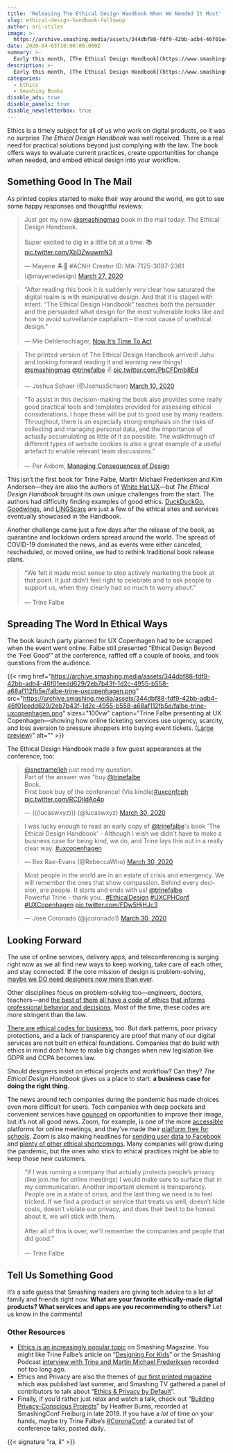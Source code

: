 ```yaml
---
title: 'Releasing The Ethical Design Handbook When We Needed It Most'
slug: ethical-design-handbook-followup
author: ari-stiles
image: >-
  https://archive.smashing.media/assets/344dbf88-fdf9-42bb-adb4-46f01eedd629/f0120f48-0d22-4543-8d59-2e06d0d8fbcd/dsc00120.jpg
date: 2020-04-03T10:00:00.000Z
summary: >-
  Early this month, [The Ethical Design Handbook](https://www.smashingmagazine.com/printed-books/ethical-design-handbook/) joined the Smashing Library of essential books for designers and developers. Changes around the world have meant changes in the book release, but readers love it so far! Ethical Design principles are timeless and we are seeing the results of that during an unprecedented time of change.
description: >-
  Early this month, [The Ethical Design Handbook](https://www.smashingmagazine.com/printed-books/ethical-design-handbook/) joined the Smashing Library of essential books for designers and developers. Changes around the world have meant changes in the book release, but readers love it so far! Ethical Design principles are timeless and we are seeing the results of that during an unprecedented time of change.
categories:
  - Ethics
  - Smashing Books
disable_ads: true
disable_panels: true
disable_newsletterbox: true
---
```


Ethics is a timely subject for all of us who work on digital products, so it was no surprise *The Ethical Design Handbook* was well received. There is a real need for practical solutions beyond just complying with the law. The book offers ways to evaluate current practices, create opportunities for change when needed, and embed ethical design into your workflow.

## Something Good In The Mail

As printed copies started to make their way around the world, we got to see some happy responses and thoughtful reviews:

<blockquote class="twitter-tweet"><p lang="en" dir="ltr">Just got my new <a href="https://twitter.com/smashingmag?ref_src=twsrc%5Etfw">@smashingmag</a> book in the mail today: The Ethical Design Handbook.<br><br>Super excited to dig in a little bit at a time. 📚 <a href="https://t.co/XbDZwuwmN3">pic.twitter.com/XbDZwuwmN3</a></p>&mdash; Mayene 🏝️🍑 #ACNH Creator ID: MA-7125-3087-2361 (@mayenedesign) <a href="https://twitter.com/mayenedesign/status/1243657519739719681?ref_src=twsrc%5Etfw">March 27, 2020</a></blockquote>

<blockquote>“After reading this book it is suddenly very clear how saturated the digital realm is with manipulative design. And that it is staged with intent. “The Ethical Design Handbook” teaches both the persuader and the persuaded what design for the most vulnerable looks like and how to avoid surveillance capitalism – the root cause of unethical design.”<br /><br />&mdash; Mie Oehlenschlager, <a href="https://dataethics.eu/we-can-talk-about-ethical-design-till-the-cows-come-home-now-its-time-to-act/">Now It’s Time To Act</a></blockquote>

<blockquote class="twitter-tweet"><p lang="en" dir="ltr">The printed version of The Ethical Design Handbook arrived! Juhu and looking forward reading it and learning new things! <a href="https://twitter.com/smashingmag?ref_src=twsrc%5Etfw">@smashingmag</a> <a href="https://twitter.com/trinefalbe?ref_src=twsrc%5Etfw">@trinefalbe</a> ✌️ <a href="https://t.co/PbCFDmb8Ed">pic.twitter.com/PbCFDmb8Ed</a></p>&mdash; Joshua Schaer (@JoshuaSchaer) <a href="https://twitter.com/JoshuaSchaer/status/1237366440510046208?ref_src=twsrc%5Etfw">March 10, 2020</a></blockquote>

<blockquote>“To assist in this decision-making the book also provides some really good practical tools and templates provided for assessing ethical considerations. I hope these will be put to good use by many readers. Throughout, there is an especially strong emphasis on the risks of collecting and managing personal data, and the importance of actually accumulating as little of it as possible. The walkthrough of different types of website cookies is also a great example of a useful artefact to enable relevant team discussions.”<br /><br />&mdash; Per Axbom, <a href="https://axbom.blog/the-ethical-design-handbook/">Managing Consequences of Design</a></blockquote>

This isn’t the first book for Trine Falbe, Martin Michael Frederiksen and Kim Andersen—they are also the authors of [White Hat UX](https://www.smashingmagazine.com/printed-books/white-hat-ux/)—but *The Ethical Design Handbook* brought its own unique challenges from the start. The authors had difficulty finding examples of good ethics. [DuckDuckGo](https://duckduckgo.com/), [Goodwings](https://www.goodwings.com/), and [LINGScars](https://www.lingscars.com/) are just a few of the ethical sites and services eventually showcased in the Handbook.

Another challenge came just a few days after the release of the book, as quarantine and lockdown orders spread around the world. The spread of COVID-19 dominated the news, and as events were either canceled, rescheduled, or moved online, we had to rethink traditional book release plans.

<blockquote> “We felt it made most sense to stop actively marketing the book at that point. It just didn’t feel right to celebrate and to ask people to support us, when they clearly had so much to worry about.”<br /><br />&mdash; Trine Falbe</blockquote>

## Spreading The Word In Ethical Ways

The book launch party planned for UX Copenhagen had to be scrapped when the event went online. Falbe still presented “Ethical Design Beyond the ‘Feel Good’” at the conference, raffled off a couple of books, and took questions from the audience. 

{{< rimg href="https://archive.smashing.media/assets/344dbf88-fdf9-42bb-adb4-46f01eedd629/2eb7b43f-1d2c-4955-b558-a68af112fb5e/falbe-trine-uxcopenhagen.png" src="https://archive.smashing.media/assets/344dbf88-fdf9-42bb-adb4-46f01eedd629/2eb7b43f-1d2c-4955-b558-a68af112fb5e/falbe-trine-uxcopenhagen.png" sizes="100vw" caption="Trine Falbe presenting at UX Copenhagen—showing how online ticketing services use urgency, scarcity, and loss aversion to pressure shoppers into buying event tickets. (<a href='https://archive.smashing.media/assets/344dbf88-fdf9-42bb-adb4-46f01eedd629/2eb7b43f-1d2c-4955-b558-a68af112fb5e/falbe-trine-uxcopenhagen.png'>Large preview</a>)" alt="" >}}

The Ethical Design Handbook made a few guest appearances at the conference, too:

<blockquote class="twitter-tweet"><p lang="en" dir="ltr"><a href="https://twitter.com/snetramelleh?ref_src=twsrc%5Etfw">@snetramelleh</a> just read my question.<br>Part of the answer was &quot;buy <a href="https://twitter.com/trinefalbe?ref_src=twsrc%5Etfw">@trinefalbe</a><br> Book.<br>First book buy of the conference! (Via kindle)<a href="https://twitter.com/hashtag/uxconfcph?src=hash&amp;ref_src=twsrc%5Etfw">#uxconfcph</a> <a href="https://t.co/RCDjIdAo4p">pic.twitter.com/RCDjIdAo4p</a></p>&mdash; (((lucaswxyz))) (@lucaswxyz) <a href="https://twitter.com/lucaswxyz/status/1244537351247888384?ref_src=twsrc%5Etfw">March 30, 2020</a></blockquote>

<blockquote class="twitter-tweet"><p lang="en" dir="ltr">I was lucky enough to read an early copy of <a href="https://twitter.com/trinefalbe?ref_src=twsrc%5Etfw">@trinefalbe</a>&#39;s book &#39;The Ethical Design Handbook&#39; - Although I wish we didn&#39;t have to make a business case for being kind, we do, and Trine lays this out in a really clear way. <a href="https://twitter.com/hashtag/uxcopenhagen?src=hash&amp;ref_src=twsrc%5Etfw">#uxcopenhagen</a></p>&mdash; Bex Rae-Evans (@RebeccaWho) <a href="https://twitter.com/RebeccaWho/status/1244530072272461824?ref_src=twsrc%5Etfw">March 30, 2020</a></blockquote>

<blockquote class="twitter-tweet"><p lang="en" dir="ltr">Most people in the world are in an estate of crisis and emergency. We will remember the ones that show compassion. Behind every decision, are people. It starts and ends with us! <a href="https://twitter.com/trinefalbe?ref_src=twsrc%5Etfw">@trinefalbe</a> <br>Powerful Trine - thank you...<a href="https://twitter.com/hashtag/EthicalDesign?src=hash&amp;ref_src=twsrc%5Etfw">#EthicalDesign</a> <a href="https://twitter.com/hashtag/UXCPHConf?src=hash&amp;ref_src=twsrc%5Etfw">#UXCPHConf</a> <a href="https://twitter.com/hashtag/UXCopenhagen?src=hash&amp;ref_src=twsrc%5Etfw">#UXCopenhagen</a> <a href="https://t.co/FDw5HjHJc3">pic.twitter.com/FDw5HjHJc3</a></p>&mdash; Jose Coronado (@jcoronado1) <a href="https://twitter.com/jcoronado1/status/1244534684920557569?ref_src=twsrc%5Etfw">March 30, 2020</a></blockquote>

## Looking Forward

The use of online services, delivery apps, and teleconferencing is surging right now as we all find new ways to keep working, take care of each other, and stay connected. If the core mission of design is problem-solving, [maybe we DO need designers now more than ever](https://scottberkun.com/2020/world-needs-designers/).

Other disciplines focus on problem-solving too—engineers, doctors, teachers—and [the best of them](https://www.nspe.org/resources/ethics/code-ethics) [all have a code of ethics](https://en.wikipedia.org/wiki/Hippocratic_Oath) [that informs professional behavior and decisions](https://acei.org/what-we-do/icoee/). Most of the time, these codes are more stringent than the law.

[There are ethical codes for business](https://www.scu.edu/ethics/focus-areas/business-ethics/resources/international-codes-of-conduct-for-businesses/), too. But dark patterns, poor privacy protections, and a lack of transparency are proof that many of our digital services are not built on ethical foundations. Companies that do build with ethics in mind don’t have to make big changes when new legislation like GDPR and CCPA becomes law.

Should designers insist on ethical projects and workflow? Can they? *The Ethical Design Handbook* gives us a place to start: **a business case for doing the right thing**.

The news around tech companies during the pandemic has made choices even more difficult for users. Tech companies with deep pockets and convenient services have [pounced](https://www.theverge.com/interface/2020/3/26/21193902/tech-backlash-covid-19-coronavirus-google-facebook-amazon) on opportunities to improve their image, but it’s not all good news. Zoom, for example, is one of the more [accessible](https://zoom.us/accessibility) platforms for online meetings, and they’ve made their [platform free for schools](https://www.forbes.com/sites/alexkonrad/2020/03/13/zoom-video-coronavirus-eric-yuan-schools/). Zoom is also making headlines for [sending user data to Facebook](https://www.vice.com/en_us/article/k7e599/zoom-ios-app-sends-data-to-facebook-even-if-you-dont-have-a-facebook-account) and [plenty of other ethical shortcomings](https://www.fastcompany.com/90483041/forget-facebook-zoom-is-the-tech-industrys-newest-problem-child). Many companies will grow during the pandemic, but the ones who stick to ethical practices might be able to keep those new customers.

<blockquote>“If I was running a company that actually protects people’s privacy (like join.me for online meetings) I would make sure to surface that in my communication. Another important element is transparency. People are in a state of crisis, and the last thing we need is to feel tricked. If we find a product or service that treats us well, doesn’t hide costs, doesn’t violate our privacy, and does their best to be honest about it, we will stick with them.<br /><br />After all of this is over, we'll remember the companies and people that did good.”<br /><br />&mdash; Trine Falbe</blockquote>

## Tell Us Something Good

It’s a safe guess that Smashing readers are giving tech advice to a lot of family and friends right now. **What are your favorite ethically-made digital products? What services and apps are you recommending to others?** Let us know in the comments!

### Other Resources

- [Ethics is an increasingly popular topic](https://www.smashingmagazine.com/search/?q=ethics) on Smashing Magazine. You might like Trine Falbe’s article on “[Designing For Kids](https://www.smashingmagazine.com/2015/08/designing-web-interfaces-for-kids/)” or the Smashing Podcast [interview with Trine and Martin Michael Frederiksen](https://www.smashingmagazine.com/2020/02/smashing-podcast-episode-10/) recorded not too long ago.
- Ethics and Privacy are also the themes of [our first printed magazine](https://www.smashingmagazine.com/2019/07/towards-ethics-privacy/) which was published last summer, and Smashing TV gathered a panel of contributors to talk about “[Ethics & Privacy by Default](https://www.smashingmagazine.com/2019/07/towards-ethics-privacy/)”.
- Finally, if you’d rather just relax and watch a talk, check out “[Building Privacy-Conscious Projects](https://vimeo.com/362161972)” by Heather Burns, recorded at SmashingConf Freiburg in late 2019. If you have a *lot* of time on your hands, maybe try Trine Falbe’s [#CoronaConf](https://www.trinefalbe.com/corona-conf-daily-talks/): a curated list of conference talks, posted daily.

<script defer  src="https://platform.twitter.com/widgets.js" charset="utf-8"></script> 

{{< signature "ra, il" >}}
